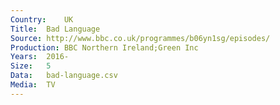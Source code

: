 ```yaml
---
Country:	UK
Title:	Bad Language
Source:	http://www.bbc.co.uk/programmes/b06yn1sg/episodes/
Production:	BBC Northern Ireland;Green Inc
Years:	2016-
Size:	5
Data:	bad-language.csv
Media:	TV
---
```

